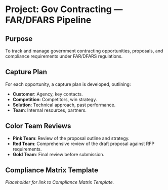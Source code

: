 # Project: Gov Contracting — FAR/DFARS Pipeline

## Purpose

To track and manage government contracting opportunities, proposals, and compliance requirements under FAR/DFARS regulations.

## Capture Plan

For each opportunity, a capture plan is developed, outlining:
*   **Customer**: Agency, key contacts.
*   **Competition**: Competitors, win strategy.
*   **Solution**: Technical approach, past performance.
*   **Team**: Internal resources, partners.

## Color Team Reviews

*   **Pink Team**: Review of the proposal outline and strategy.
*   **Red Team**: Comprehensive review of the draft proposal against RFP requirements.
*   **Gold Team**: Final review before submission.

## Compliance Matrix Template

*Placeholder for link to Compliance Matrix Template.*
